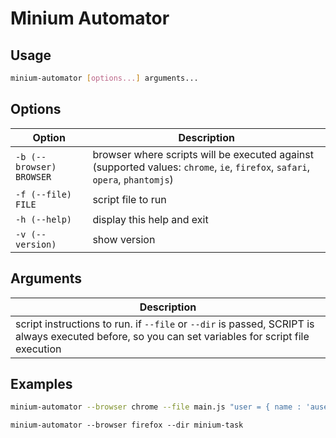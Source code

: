 # Minium Automator

## Usage

```bash
minium-automator [options...] arguments...
```

## Options

| Option                   | Description
| ------------------------ | ----------------------------------------------
| `-b (--browser) BROWSER` | browser where scripts will be executed against                           (supported values: `chrome`, `ie`, `firefox`, `safari`, `opera`, `phantomjs`)
| `-f (--file) FILE`      | script file to run
| `-h (--help)`           | display this help and exit
| `-v (--version)`        | show version

## Arguments

| Description |
| ---------------------------------------------- |
| script instructions to run. if `--file` or `--dir` is passed, SCRIPT is always executed before, so you can set variables for script file execution |

## Examples

```bash
minium-automator --browser chrome --file main.js "user = { name : 'auser', password : 'apassword' }"
```

```
minium-automator --browser firefox --dir minium-task
```
